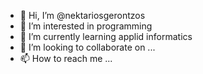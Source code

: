 - 👋 Hi, I’m @nektariosgerontzos
- 👀 I’m interested in programming
- 🌱 I’m currently learning applid informatics
- 💞️ I’m looking to collaborate on ...
- 📫 How to reach me ...

<!---
nektariosgerontzos/nektariosgerontzos is a ✨ special ✨ repository because its `README.md` (this file) appears on your GitHub profile.
You can click the Preview link to take a look at your changes.
--->
